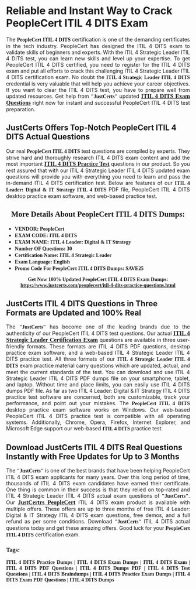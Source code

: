 <h1><strong>Reliable and Instant Way to Crack PeopleCert ITIL 4 DITS Exam</strong></h1>

<p style="text-align: justify;">The <span style="font-family:Georgia,serif;"><strong>PeopleCert ITIL 4 DITS</strong></span> certification is one of the demanding certificates in the tech industry. PeopleCert has designed the ITIL 4 DITS exam to validate skills of beginners and experts. With the ITIL 4 Strategic Leader ITIL 4 DITS test, you can learn new skills and level up your expertise. To get PeopleCert ITIL 4 DITS certified, you need to register for the ITIL 4 DITS exam and put all efforts to crack this challenging ITIL 4 Strategic Leader ITIL 4 DITS certification exam. No doubt the <span style="font-family:Georgia,serif;"><strong>ITIL 4 Strategic Leader ITIL 4 DITS</strong></span> credential is very valuable that will help you achieve your career objectives. If you want to clear the ITIL 4 DITS test, you have to prepare well from updated resources. Get help from <span style="font-size:14px;"><span style="font-family:Georgia,serif;"><strong>&quot;JustCerts&quot;</strong></span></span> updated&nbsp;<a href="https://www.justcerts.com/peoplecert/itil-4-dits-practice-questions.html"><span style="font-size:16px;"><span style="font-family:Georgia,serif;"><strong>ITIL 4 DITS Exam Questions</strong></span></span></a> right now for instant and successful PeopleCert ITIL 4 DITS test preparation.</p>

<h2><strong>JustCerts Offers Top-Notch PeopleCert ITIL 4 DITS Actual Questions&nbsp;</strong></h2>

<p style="text-align: justify;">Our real <span style="font-family:Georgia,serif;"><strong>PeopleCert ITIL 4 DITS</strong></span> test questions are compiled by experts. They strive hard and thoroughly research ITIL 4 DITS exam content and add the most important&nbsp;<a href="https://www.justcerts.com/peoplecert/itil-4-dits-practice-questions.html"><span style="font-size:16px;"><span style="font-family:Georgia,serif;"><strong>ITIL 4 DITS Practice Test</strong></span></span></a> questions in our product. So you rest assured that with our ITIL 4 Strategic Leader ITIL 4 DITS updated exam questions will provide you with everything you need to learn and pass the in-demand ITIL 4 DITS certification test. Below are features of our <span style="font-family:Georgia,serif;"><strong>ITIL 4 Leader: Digital &amp; IT Strategy ITIL 4 DITS</strong></span> PDF file, PeopleCert ITIL 4 DITS desktop practice exam software, and web-based practice test.</p>

<h2 style="text-align: center;"><strong><span style="font-family:Georgia,serif;">More Details About PeopleCert ITIL 4 DITS Dumps:</span></strong></h2>

<ul>
	<li style="text-align: justify;"><span style="font-size:14px;"><span style="font-family:Georgia,serif;"><strong>VENDOR: PeopleCert</strong></span></span></li>
	<li style="text-align: justify;"><span style="font-size:14px;"><span style="font-family:Georgia,serif;"><strong>EXAM CODE: ITIL 4 DITS</strong></span></span></li>
	<li style="text-align: justify;"><span style="font-size:14px;"><span style="font-family:Georgia,serif;"><strong>EXAM NAME: ITIL 4 Leader: Digital &amp; IT Strategy</strong></span></span></li>
	<li style="text-align: justify;"><span style="font-size:14px;"><span style="font-family:Georgia,serif;"><strong>Number OF Questions: 30</strong></span></span></li>
	<li style="text-align: justify;"><span style="font-size:14px;"><span style="font-family:Georgia,serif;"><strong>Certification Name: ITIL 4 Strategic Leader</strong></span></span></li>
	<li style="text-align: justify;"><span style="font-size:14px;"><span style="font-family:Georgia,serif;"><strong>Exam Language: English</strong></span></span></li>
	<li style="text-align: justify;"><span style="font-size:14px;"><span style="font-family:Georgia,serif;"><strong>Promo Code For PeopleCert ITIL 4 DITS Dumps: SAVE25</strong></span></span></li>
</ul>

<p style="text-align: center;"><strong><span style="font-family:Georgia,serif;"><span style="font-size:14px;">Get Now 100% Updated PeopleCert ITIL 4 DITS Exam Dumps:</span> <a href="https://www.justcerts.com/peoplecert/itil-4-dits-practice-questions.html">https://www.justcerts.com/peoplecert/itil-4-dits-practice-questions.html</a></span></strong></p>

<h2><strong>JustCerts ITIL 4 DITS Questions in Three Formats are Updated and 100% Real</strong></h2>

<p style="text-align: justify;">The <span style="font-size:14px;"><span style="font-family:Georgia,serif;"><strong>&quot;JustCerts&quot;</strong></span></span> has become one of the leading brands due to the authenticity of our PeopleCert ITIL 4 DITS test questions. Our actual <a href="https://www.justcerts.com/peoplecert/itil-certification-exams.html"><span style="font-size:16px;"><span style="font-family:Georgia,serif;"><strong>ITIL 4 Strategic Leader&nbsp;Certification Exam</strong></span></span></a> questions are available in three user-friendly formats. These formats are ITIL 4 DITS PDF questions, desktop practice exam software, and a web-based ITIL 4 Strategic Leader ITIL 4 DITS practice test. All three formats of our <strong><span style="font-family:Georgia,serif;">ITIL 4 Strategic Leader ITIL 4 DITS</span></strong> exam practice material carry questions which are updated, actual, and meet the current standards of the test. You can download and use ITIL 4 Strategic Leader ITIL 4 DITS PDF dumps file on your smartphone, tablet, and laptop. Without time and place limits, you can easily use ITIL 4 DITS dumps PDF file. As far as two ITIL 4 Leader: Digital &amp; IT Strategy ITIL 4 DITS practice test software are concerned, both are customizable, track your performance, and point out your mistakes. The <span style="font-family:Georgia,serif;"><strong>PeopleCert ITIL 4 DITS</strong></span> desktop practice exam software works on Windows. Our web-based PeopleCert ITIL 4 DITS practice test is compatible with all operating systems. Additionally, Chrome, Opera, Firefox, Internet Explorer, and Microsoft Edge support our web-based <span style="font-family:Georgia,serif;"><strong>ITIL 4 DITS </strong></span> practice test.</p>

<h2><strong>Download JustCerts ITIL 4 DITS Real Questions Instantly with Free Updates for Up to 3 Months</strong></h2>

<p style="text-align: justify;">The <span style="font-family:Georgia,serif;"><span style="font-size:14px;"><strong>&quot;JustCerts&quot;</strong></span></span> is one of the best brands that have been helping PeopleCert ITIL 4 DITS exam applicants for many years. Over this long period of time, thousands of ITIL 4 DITS exam candidates have earned their certificate. One thing is common in their success is that they relied on top-rated and ITIL 4 Strategic Leader ITIL 4 DITS actual exam questions of <span style="font-family:Georgia,serif;"><span style="font-size:14px;"><strong>&quot;JustCerts&quot;</strong></span></span>. Our <a href="https://www.justcerts.com/peoplecert-certification-exams.html"><span style="font-size:16px;"><span style="font-family:Georgia,serif;"><strong>JustCertrs PeopleCert</strong></span></span></a> ITIL 4 DITS exam product is available with multiple offers. These offers are up to three months of free ITIL 4 Leader: Digital &amp; IT Strategy ITIL 4 DITS exam questions, free demos, and a full refund as per some conditions. Download <span style="font-family:Georgia,serif;"><span style="font-size:14px;"><strong>&quot;JustCerts&quot;</strong></span></span> ITIL 4 DITS actual questions today and get these amazing offers. Good luck for your <span style="font-family:Georgia,serif;"><strong>PeopleCert ITIL 4 DITS</strong></span> certification exam.</p>

<h3 style="text-align: justify;"><span style="font-family:Georgia,serif;"><strong>Tags:</strong></span></h3>

<p style="text-align: justify;"><span style="font-family:Georgia,serif;"><strong>ITIL 4 DITS Practice Dumps | ITIL 4 DITS Exam Dumps | ITIL 4 DITS Exam | ITIL 4 DITS PDF Questions | ITIL 4 DITS Dumps PDF | ITIL 4 DITS Test Questions | ITIL 4 DITS Braindumps | ITIL 4 DITS Practice Exam Dumps | ITIL 4 DITS Exam PDF Questions | ITIL 4 DITS Dumps</strong></span></p>
